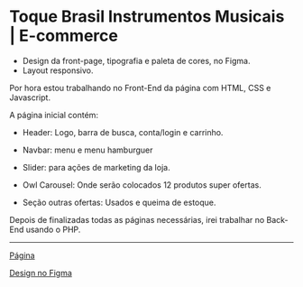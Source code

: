 # Toque Brasil Instrumentos Musicais | E-commerce

- Design da front-page, tipografia e paleta de cores, no Figma.
- Layout responsivo.

Por hora estou trabalhando no Front-End da página com HTML, CSS e Javascript.

A página inicial contém:

- Header: Logo, barra de busca, conta/login e carrinho.

- Navbar: menu e menu hamburguer

- Slider: para ações de marketing da loja.

- Owl Carousel: Onde serão colocados 12 produtos super ofertas.

- Seção outras ofertas: Usados e queima de estoque.

Depois de finalizadas todas as páginas necessárias, irei trabalhar no Back-End usando o PHP.

---
[Página](https://ducabelo.github.io/toque-brasil/)

[Design no Figma](https://www.figma.com/file/N7YloeNxZx2tSxQ2pKmjAY/Toque-Brasil?node-id=0%3A1)


